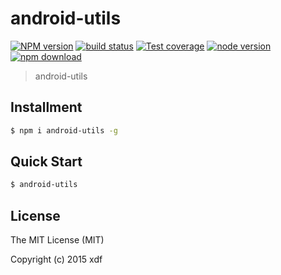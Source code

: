 android-utils
====

[![NPM version][npm-image]][npm-url]
[![build status][travis-image]][travis-url]
[![Test coverage][coveralls-image]][coveralls-url]
[![node version][node-image]][node-url]
[![npm download][download-image]][download-url]

[npm-image]: https://img.shields.io/npm/v/android-utils.svg?style=flat-square
[npm-url]: https://npmjs.org/package/android-utils
[travis-image]: https://img.shields.io/travis/xudafeng/android-utils.svg?style=flat-square
[travis-url]: https://travis-ci.org/xudafeng/android-utils
[coveralls-image]: https://img.shields.io/coveralls/xudafeng/android-utils.svg?style=flat-square
[coveralls-url]: https://coveralls.io/r/xudafeng/android-utils?branch=master
[node-image]: https://img.shields.io/badge/node.js-%3E=_0.10-green.svg?style=flat-square
[node-url]: http://nodejs.org/download/
[download-image]: https://img.shields.io/npm/dm/android-utils.svg?style=flat-square
[download-url]: https://npmjs.org/package/android-utils

> android-utils

## Installment

```bash
$ npm i android-utils -g
```

## Quick Start

```bash
$ android-utils
```

## License

The MIT License (MIT)

Copyright (c) 2015 xdf
